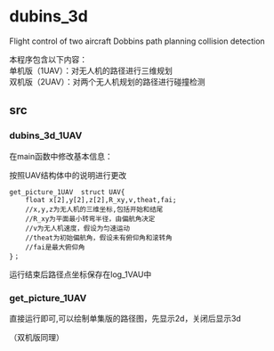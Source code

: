 # dubins_3d
 Flight control of two aircraft Dobbins path planning collision detection

本程序包含以下内容：    
单机版（1UAV）：对无人机的路径进行三维规划  
双机版（2UAV）：对两个无人机规划的路径进行碰撞检测

## src
### dubins_3d_1UAV

在main函数中修改基本信息：

按照UAV结构体中的说明进行更改       

    get_picture_1UAV  struct UAV{ 
        float x[2],y[2],z[2],R_xy,v,theat,fai;
        //x,y,z为无人机的三维坐标,包括开始和结尾
        //R_xy为平面最小转弯半径，由偏航角决定
        //v为无人机速度，假设为匀速运动
        //theat为初始偏航角，假设未有俯仰角和滚转角
        //fai是最大俯仰角
    }；
运行结束后路径点坐标保存在log_1VAU中
### get_picture_1UAV
直接运行即可,可以绘制单集版的路径图，先显示2d，关闭后显示3d

（双机版同理）